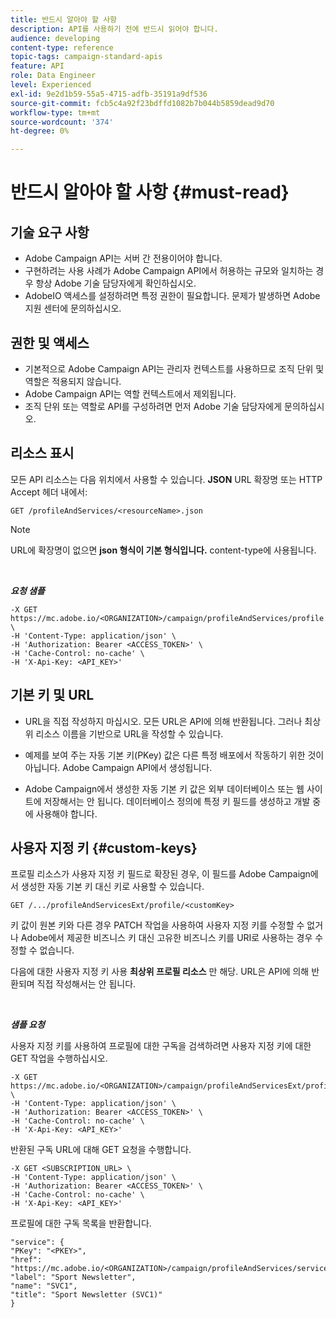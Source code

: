 ```yaml
---
title: 반드시 알아야 할 사항
description: API를 사용하기 전에 반드시 읽어야 합니다.
audience: developing
content-type: reference
topic-tags: campaign-standard-apis
feature: API
role: Data Engineer
level: Experienced
exl-id: 9e2d1b59-55a5-4715-adfb-35191a9df536
source-git-commit: fcb5c4a92f23bdffd1082b7b044b5859dead9d70
workflow-type: tm+mt
source-wordcount: '374'
ht-degree: 0%

---
```


# 반드시 알아야 할 사항 {#must-read}

## 기술 요구 사항

* Adobe Campaign API는 서버 간 전용이어야 합니다.
* 구현하려는 사용 사례가 Adobe Campaign API에서 허용하는 규모와 일치하는 경우 항상 Adobe 기술 담당자에게 확인하십시오.
* AdobeIO 액세스를 설정하려면 특정 권한이 필요합니다. 문제가 발생하면 Adobe 지원 센터에 문의하십시오.

## 권한 및 액세스

* 기본적으로 Adobe Campaign API는 관리자 컨텍스트를 사용하므로 조직 단위 및 역할은 적용되지 않습니다.
* Adobe Campaign API는 역할 컨텍스트에서 제외됩니다.
* 조직 단위 또는 역할로 API를 구성하려면 먼저 Adobe 기술 담당자에게 문의하십시오.

## 리소스 표시

모든 API 리소스는 다음 위치에서 사용할 수 있습니다. **JSON** URL 확장명 또는 HTTP Accept 헤더 내에서:

`GET /profileAndServices/<resourceName>.json`

>[!NOTE]
>
>URL에 확장명이 없으면 **json 형식이 기본 형식입니다.** content-type에 사용됩니다.

<br/>

***요청 샘플***

```
-X GET https://mc.adobe.io/<ORGANIZATION>/campaign/profileAndServices/profile.json \
-H 'Content-Type: application/json' \
-H 'Authorization: Bearer <ACCESS_TOKEN>' \
-H 'Cache-Control: no-cache' \
-H 'X-Api-Key: <API_KEY>'
```

## 기본 키 및 URL

* URL을 직접 작성하지 마십시오. 모든 URL은 API에 의해 반환됩니다. 그러나 최상위 리소스 이름을 기반으로 URL을 작성할 수 있습니다.

* 예제를 보여 주는 자동 기본 키(PKey) 값은 다른 특정 배포에서 작동하기 위한 것이 아닙니다. Adobe Campaign API에서 생성됩니다.

* Adobe Campaign에서 생성한 자동 기본 키 값은 외부 데이터베이스 또는 웹 사이트에 저장해서는 안 됩니다. 데이터베이스 정의에 특정 키 필드를 생성하고 개발 중에 사용해야 합니다.

## 사용자 지정 키 {#custom-keys}

프로필 리소스가 사용자 지정 키 필드로 확장된 경우, 이 필드를 Adobe Campaign에서 생성한 자동 기본 키 대신 키로 사용할 수 있습니다.

`GET /.../profileAndServicesExt/profile/<customKey>`

키 값이 원본 키와 다른 경우 PATCH 작업을 사용하여 사용자 지정 키를 수정할 수 없거나 Adobe에서 제공한 비즈니스 키 대신 고유한 비즈니스 키를 URI로 사용하는 경우 수정할 수 없습니다.

다음에 대한 사용자 지정 키 사용 **최상위 프로필 리소스** 만 해당. URL은 API에 의해 반환되며 직접 작성해서는 안 됩니다.

<br/>

***샘플 요청***

사용자 지정 키를 사용하여 프로필에 대한 구독을 검색하려면 사용자 지정 키에 대한 GET 작업을 수행하십시오.

```
-X GET https://mc.adobe.io/<ORGANIZATION>/campaign/profileAndServicesExt/profile/<customKey> \
-H 'Content-Type: application/json' \
-H 'Authorization: Bearer <ACCESS_TOKEN>' \
-H 'Cache-Control: no-cache' \
-H 'X-Api-Key: <API_KEY>'
```

반환된 구독 URL에 대해 GET 요청을 수행합니다.

```
-X GET <SUBSCRIPTION_URL> \
-H 'Content-Type: application/json' \
-H 'Authorization: Bearer <ACCESS_TOKEN>' \
-H 'Cache-Control: no-cache' \
-H 'X-Api-Key: <API_KEY>'
```

프로필에 대한 구독 목록을 반환합니다.

```
"service": {
"PKey": "<PKEY>",
"href": "https://mc.adobe.io/<ORGANIZATION>/campaign/profileAndServices/service/<PKEY>",
"label": "Sport Newsletter",
"name": "SVC1",
"title": "Sport Newsletter (SVC1)"
}
```
